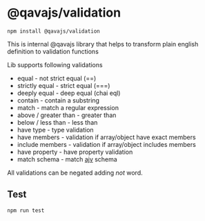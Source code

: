# @qavajs/validation

`npm install @qavajs/validation`

This is internal @qavajs library that helps to transform plain english definition to validation functions

Lib supports following validations
* equal - not strict equal (==)
* strictly equal - strict equal (===)
* deeply equal - deep equal (chai eql)
* contain - contain a substring
* match - match a regular expression
* above / greater than - greater than
* below / less than - less than
* have type - type validation
* have members - validation if array/object have exact members
* include members - validation if array/object includes members
* have property - have property validation
* match schema - match [ajv](https://www.npmjs.com/package/ajv) schema

All validations can be negated adding _not_ word.

## Test

`npm run test`
